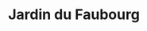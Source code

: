 ---
title: "Jardin du Faubourg"
url: /chateau-gontier-sur-mayenne/jardin-du-faubourg/
shop: fleuriste
---